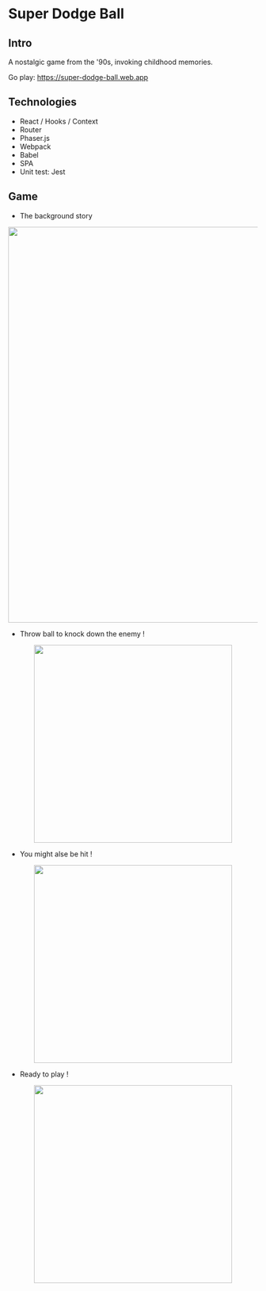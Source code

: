 # Super Dodge Ball

## Intro
A nostalgic game from the '90s, invoking childhood memories.

Go play: https://super-dodge-ball.web.app

 
## Technologies
- React / Hooks / Context
- Router
- Phaser.js
- Webpack
- Babel
- SPA
- Unit test: Jest



##  Game
- The background story 
<p align="center">
 <img src="https://i.imgur.com/poPvOSY.png" width="800">
</p>

- Throw ball to knock down the enemy !
 
<p align="center">
 <img src="https://media.giphy.com/media/XbCi0uxGdoSYOIwx5S/giphy.gif" width="400">
</p>

- You might alse be hit !

<p align="center">
 <img src="https://media.giphy.com/media/KZAgqdEP2KjVJhNGfm/giphy.gif" width="400">
</p>

- Ready to play ! 

<p align="center">
 <img src="https://i.imgur.com/cjn64R0.png" width="400">
</p>



